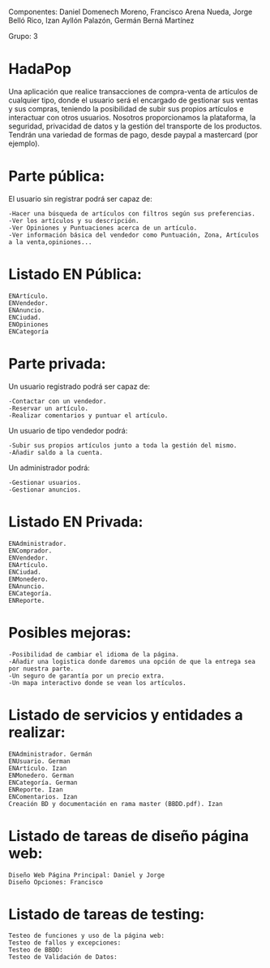 Componentes: Daniel Domenech Moreno, Francisco Arena Nueda, Jorge Belló Rico, Izan Ayllón Palazón, Germán Berná Martínez

Grupo: 3

# HadaPop

Una aplicación que realice transacciones de compra-venta de artículos de cualquier tipo, donde el usuario será el encargado de gestionar sus ventas y sus compras, teniendo la posibilidad de subir sus propios artículos e interactuar con otros usuarios.
Nosotros proporcionamos la plataforma, la seguridad, privacidad de datos y la gestión del transporte de los productos. Tendrán una variedad de formas de pago, desde paypal a mastercard (por ejemplo). 

# Parte pública: 
El usuario sin registrar podrá ser capaz de:

	-Hacer una búsqueda de artículos con filtros según sus preferencias.
	-Ver los artículos y su descripción. 
	-Ver Opiniones y Puntuaciones acerca de un artículo.
	-Ver información básica del vendedor como Puntuación, Zona, Artículos a la venta,opiniones...

# Listado EN Pública:
	ENArtículo.
	ENVendedor.
	ENAnuncio.
	ENCiudad.
	ENOpiniones
	ENCategoría

# Parte privada: 
Un usuario registrado podrá ser capaz de:

	-Contactar con un vendedor.
	-Reservar un artículo.
	-Realizar comentarios y puntuar el artículo.
Un usuario de tipo vendedor podrá:

	-Subir sus propios artículos junto a toda la gestión del mismo.
	-Añadir saldo a la cuenta.
Un administrador podrá:

	-Gestionar usuarios.
	-Gestionar anuncios.
# Listado EN Privada:
	ENAdministrador.
	ENComprador.
	ENVendedor.
	ENArtículo.
	ENCiudad.
	ENMonedero.
	ENAnuncio.
	ENCategoría.
	ENReporte.

# Posibles mejoras: 
	-Posibilidad de cambiar el idioma de la página.
	-Añadir una logistica donde daremos una opción de que la entrega sea por nuestra parte.
	-Un seguro de garantía por un precio extra.
	-Un mapa interactivo donde se vean los artículos.

# Listado de servicios y entidades a realizar:
	ENAdministrador. Germán
	ENUsuario. German
	ENArtículo. Izan
	ENMonedero. German
	ENCategoría. German
	ENReporte. Izan
	ENComentarios. Izan
	Creación BD y documentación en rama master (BBDD.pdf). Izan

# Listado de tareas de diseño página web:
	Diseño Web Página Principal: Daniel y Jorge
	Diseño Opciones: Francisco
# Listado de tareas de testing:
	Testeo de funciones y uso de la página web: 
	Testeo de fallos y excepciones: 
	Testeo de BBDD: 
	Testeo de Validación de Datos: 
	
